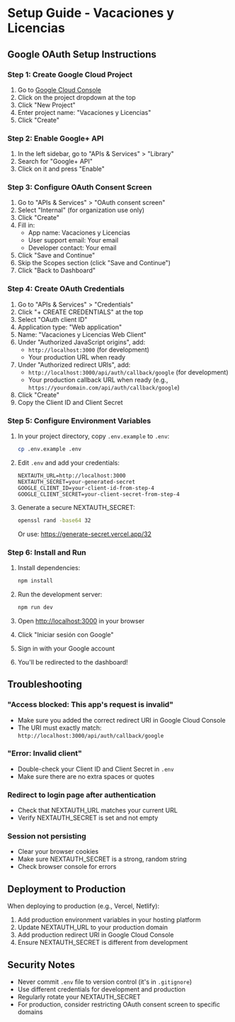 # Setup Guide - Vacaciones y Licencias

## Google OAuth Setup Instructions

### Step 1: Create Google Cloud Project

1. Go to [Google Cloud Console](https://console.cloud.google.com/)
2. Click on the project dropdown at the top
3. Click "New Project"
4. Enter project name: "Vacaciones y Licencias"
5. Click "Create"

### Step 2: Enable Google+ API

1. In the left sidebar, go to "APIs & Services" > "Library"
2. Search for "Google+ API"
3. Click on it and press "Enable"

### Step 3: Configure OAuth Consent Screen

1. Go to "APIs & Services" > "OAuth consent screen"
2. Select "Internal" (for organization use only)
3. Click "Create"
4. Fill in:
   - App name: Vacaciones y Licencias
   - User support email: Your email
   - Developer contact: Your email
5. Click "Save and Continue"
6. Skip the Scopes section (click "Save and Continue")
7. Click "Back to Dashboard"

### Step 4: Create OAuth Credentials

1. Go to "APIs & Services" > "Credentials"
2. Click "+ CREATE CREDENTIALS" at the top
3. Select "OAuth client ID"
4. Application type: "Web application"
5. Name: "Vacaciones y Licencias Web Client"
6. Under "Authorized JavaScript origins", add:
   - `http://localhost:3000` (for development)
   - Your production URL when ready
7. Under "Authorized redirect URIs", add:
   - `http://localhost:3000/api/auth/callback/google` (for development)
   - Your production callback URL when ready (e.g., `https://yourdomain.com/api/auth/callback/google`)
8. Click "Create"
9. Copy the Client ID and Client Secret

### Step 5: Configure Environment Variables

1. In your project directory, copy `.env.example` to `.env`:
   ```bash
   cp .env.example .env
   ```

2. Edit `.env` and add your credentials:
   ```env
   NEXTAUTH_URL=http://localhost:3000
   NEXTAUTH_SECRET=your-generated-secret
   GOOGLE_CLIENT_ID=your-client-id-from-step-4
   GOOGLE_CLIENT_SECRET=your-client-secret-from-step-4
   ```

3. Generate a secure NEXTAUTH_SECRET:
   ```bash
   openssl rand -base64 32
   ```
   Or use: https://generate-secret.vercel.app/32

### Step 6: Install and Run

1. Install dependencies:
   ```bash
   npm install
   ```

2. Run the development server:
   ```bash
   npm run dev
   ```

3. Open [http://localhost:3000](http://localhost:3000) in your browser

4. Click "Iniciar sesión con Google"

5. Sign in with your Google account

6. You'll be redirected to the dashboard!

## Troubleshooting

### "Access blocked: This app's request is invalid"
- Make sure you added the correct redirect URI in Google Cloud Console
- The URI must exactly match: `http://localhost:3000/api/auth/callback/google`

### "Error: Invalid client"
- Double-check your Client ID and Client Secret in `.env`
- Make sure there are no extra spaces or quotes

### Redirect to login page after authentication
- Check that NEXTAUTH_URL matches your current URL
- Verify NEXTAUTH_SECRET is set and not empty

### Session not persisting
- Clear your browser cookies
- Make sure NEXTAUTH_SECRET is a strong, random string
- Check browser console for errors

## Deployment to Production

When deploying to production (e.g., Vercel, Netlify):

1. Add production environment variables in your hosting platform
2. Update NEXTAUTH_URL to your production domain
3. Add production redirect URI in Google Cloud Console
4. Ensure NEXTAUTH_SECRET is different from development

## Security Notes

- Never commit `.env` file to version control (it's in `.gitignore`)
- Use different credentials for development and production
- Regularly rotate your NEXTAUTH_SECRET
- For production, consider restricting OAuth consent screen to specific domains
